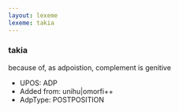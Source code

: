 ```yaml
---
layout: lexeme
lexeme: takia
---
```


###  takia

because of, as adpoistion, complement is genitive
* UPOS:  ADP
* Added from:  unihu|omorfi++
* AdpType:  POSTPOSITION

